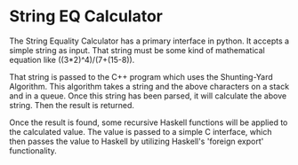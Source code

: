 # String EQ Calculator

The String Equality Calculator has a primary interface in python. It accepts a simple string as input. That string must be some kind of mathematical equation like ((3*2)^4)/(7+(15-8)). 

That string is passed to the C++ program which uses the Shunting-Yard Algorithm. This algorithm takes a string and the above characters on a stack and in a queue. Once this string has been parsed, it will calculate the above string. Then the result is returned.

Once the result is found, some recursive Haskell functions will be applied to the calculated value. The value is passed to a simple C interface, which then passes the value to Haskell by utilizing Haskell's 'foreign export' functionality.